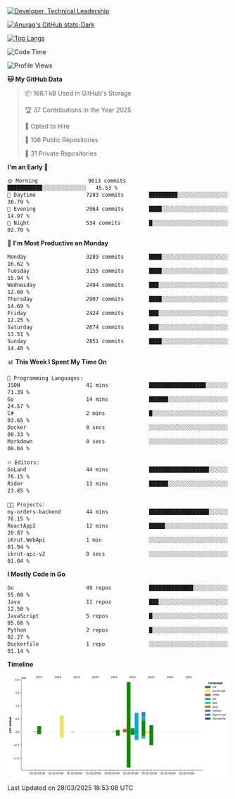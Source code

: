 <div>
  <a href="https://www.linkedin.com/in/arielpineiro/" target="_blank" rel="nofollow noopener noreferrer">
    <img src="https://img.shields.io/badge/-LinkedIn-%230077B5?style=for-the-badge&logo=linkedin&logoColor=white" alt="Developer, Technical Leadership" title="Ariel Piñeiro">
  </a>
</div>

[![Anurag's GitHub stats-Dark](https://github-readme-stats.vercel.app/api?username=arielsrv&show_icons=true&theme=dark#gh-dark-mode-only)](https://github.com/anuraghazra/github-readme-stats#gh-dark-mode-only)

[![Top Langs](https://github-readme-stats.vercel.app/api/top-langs/?username=arielsrv&layout=compact&langs_count=10&theme=dark#gh-dark-mode-only)](https://github.com/anuraghazra/github-readme-stats&theme=dark#gh-dark-mode-only)

<!--START_SECTION:waka-->
![Code Time](http://img.shields.io/badge/Code%20Time-1%2C173%20hrs%2025%20mins-blue)

![Profile Views](http://img.shields.io/badge/Profile%20Views-0-blue)

**🐱 My GitHub Data** 

> 📦 166.1 kB Used in GitHub's Storage 
 > 
> 🏆 37 Contributions in the Year 2025
 > 
> 💼 Opted to Hire
 > 
> 📜 106 Public Repositories 
 > 
> 🔑 31 Private Repositories 
 > 
**I'm an Early 🐤** 

```text
🌞 Morning                9013 commits        ███████████░░░░░░░░░░░░░░   45.53 % 
🌆 Daytime                7283 commits        █████████░░░░░░░░░░░░░░░░   36.79 % 
🌃 Evening                2964 commits        ████░░░░░░░░░░░░░░░░░░░░░   14.97 % 
🌙 Night                  534 commits         █░░░░░░░░░░░░░░░░░░░░░░░░   02.70 % 
```
📅 **I'm Most Productive on Monday** 

```text
Monday                   3289 commits        ████░░░░░░░░░░░░░░░░░░░░░   16.62 % 
Tuesday                  3155 commits        ████░░░░░░░░░░░░░░░░░░░░░   15.94 % 
Wednesday                2494 commits        ███░░░░░░░░░░░░░░░░░░░░░░   12.60 % 
Thursday                 2907 commits        ████░░░░░░░░░░░░░░░░░░░░░   14.69 % 
Friday                   2424 commits        ███░░░░░░░░░░░░░░░░░░░░░░   12.25 % 
Saturday                 2674 commits        ███░░░░░░░░░░░░░░░░░░░░░░   13.51 % 
Sunday                   2851 commits        ████░░░░░░░░░░░░░░░░░░░░░   14.40 % 
```


📊 **This Week I Spent My Time On** 

```text
💬 Programming Languages: 
JSON                     41 mins             ██████████████████░░░░░░░   71.39 % 
Go                       14 mins             ██████░░░░░░░░░░░░░░░░░░░   24.57 % 
C#                       2 mins              █░░░░░░░░░░░░░░░░░░░░░░░░   03.65 % 
Docker                   0 secs              ░░░░░░░░░░░░░░░░░░░░░░░░░   00.33 % 
Markdown                 0 secs              ░░░░░░░░░░░░░░░░░░░░░░░░░   00.04 % 

🔥 Editors: 
GoLand                   44 mins             ███████████████████░░░░░░   76.15 % 
Rider                    13 mins             ██████░░░░░░░░░░░░░░░░░░░   23.85 % 

🐱‍💻 Projects: 
my-orders-backend        44 mins             ███████████████████░░░░░░   76.15 % 
ReactApp2                12 mins             █████░░░░░░░░░░░░░░░░░░░░   20.87 % 
iKrut.WebApi             1 min               ░░░░░░░░░░░░░░░░░░░░░░░░░   01.94 % 
ikrut-api-v2             0 secs              ░░░░░░░░░░░░░░░░░░░░░░░░░   01.04 % 
```

**I Mostly Code in Go** 

```text
Go                       49 repos            ██████████████░░░░░░░░░░░   55.68 % 
Java                     11 repos            ███░░░░░░░░░░░░░░░░░░░░░░   12.50 % 
JavaScript               5 repos             █░░░░░░░░░░░░░░░░░░░░░░░░   05.68 % 
Python                   2 repos             █░░░░░░░░░░░░░░░░░░░░░░░░   02.27 % 
Dockerfile               1 repo              ░░░░░░░░░░░░░░░░░░░░░░░░░   01.14 % 
```



**Timeline**

![Lines of Code chart](https://raw.githubusercontent.com/arielsrv/arielsrv/main/assets/bar_graph.png)


 Last Updated on 28/03/2025 18:53:08 UTC
<!--END_SECTION:waka-->
